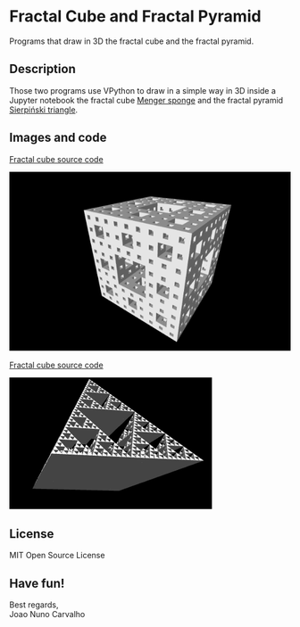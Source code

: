 # Fractal Cube and Fractal Pyramid

Programs that draw in 3D the fractal cube and the fractal pyramid.

## Description
Those two programs use VPython to draw in a simple way in 3D inside a Jupyter notebook the fractal cube [Menger sponge]( https://en.wikipedia.org/wiki/Menger_sponge)  and the fractal pyramid [Sierpiński triangle]( https://en.wikipedia.org/wiki/Sierpi%C5%84ski_triangle). <br>

## Images and code
[Fractal cube source code](./Fractal_Cube.ipynb) <br>

![fractal cube image](./fractal_cube_image.png?raw=true "fractal cube image") <br>


[Fractal cube source code](./Fractal_Pyramid.ipynb) <br>

![fractal pyramid image](./fractal_pyramid_image.png?raw=true "fractal pyramid image") <br>

## License
MIT Open Source License

## Have fun!
Best regards, <br>
Joao Nuno Carvalho <br>

